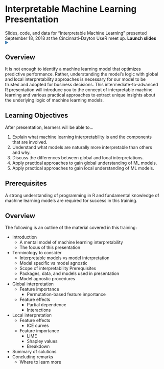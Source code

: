 
# Interpretable Machine Learning Presentation

Slides, code, and data for “Interpretable Machine Learning” presented
September 18, 2018 at the Cincinnati-Dayton UseR meet up. **Launch
slides**
[<svg style="height:0.8em;top:.04em;position:relative;fill:steelblue;" viewBox="0 0 448 512"><path d="M424.4 214.7L72.4 6.6C43.8-10.3 0 6.1 0 47.9V464c0 37.5 40.7 60.1 72.4 41.3l352-208c31.4-18.5 31.5-64.1 0-82.6z"/></svg>](https://bradleyboehmke.github.io/CinDay-RUG-IML-2018/slides-source.html#1)

## Overview

It is not enough to identify a machine learning model that optimizes
predictive performance. Rather, understanding the model’s logic with
global and local interpretability approaches is necessary for our model
to be trusted and adopted for business decisions. This
intermediate-to-advanced R presentation will introduce you to the
concept of interpretable machine learning and various practical
approaches to extract unique insights about the underlying logic of
machine learning models.

## Learning Objectives

After presentation, learners will be able to…

1.  Explain what machine learning interpretability is and the components
    that are involved.
2.  Understand what models are naturally more interpretable than others
    and why.
3.  Discuss the differences between global and local interpretations.
4.  Apply practical approaches to gain global understanding of ML
    models.
5.  Apply practical approaches to gain local understanding of ML models.

## Prerequisites

A strong understanding of programming in R and fundamental knowledge of
machine learning models are required for success in this training.

## Overview

The following is an outline of the material covered in this training:

  - Introduction
      - A mental model of machine learning interpretability
      - The focus of this presentation
  - Terminology to consider
      - Interpretable models vs model interpretation
      - Model specific vs model agnostic
      - Scope of interpretability Prerequisites
      - Packages, data, and models used in presentation
      - Model agnostic procedures
  - Global interpretation
      - Feature importance
          - Permutation-based feature importance
      - Feature effects
          - Partial dependence
          - Interactions
  - Local interpretation
      - Feature effects
          - ICE curves
      - Feature importance
          - LIME
          - Shapley values
          - Breakdown
  - Summary of solutions
  - Concluding remarks
      - Where to learn more
